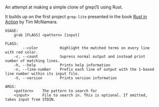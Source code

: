 An attempt at making a simple clone of grep(1) using Rust.

It builds up on the first project `grep-lite` presented in the book [Rust in Action](https://www.manning.com/books/rust-in-action) by Tim McNamara.

```
USAGE:
    grab [FLAGS] <pattern> [input]

FLAGS:
        --color          Highlight the matched terms on every line with red color.
    -c, --count          Supress normal output and instead print number of matching lines.
    -h, --help           Prints help information
    -n, --line-number    Prefix each line of output with the 1-based line number within its input file.
    -V, --version        Prints version information

ARGS:
    <pattern>    The pattern to search for
    <input>      File to search in. This is optional. If omitted, takes input from STDIN.

```
